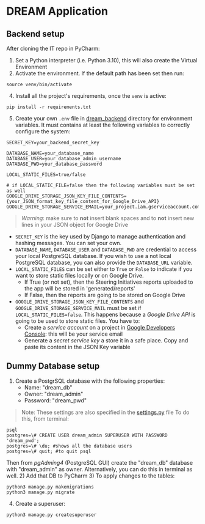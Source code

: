 # DREAM Application

## Backend setup
After cloning the IT repo in PyCharm:
1) Set a Python interpreter (i.e. Python 3.10), this will also create the Virtual Environment
3) Activate the environment. If the default path has been set then run:
```shell
source venv/bin/activate
```
4) Install all the project's requirements, once the `venv` is active:
```shell
pip install -r requirements.txt
```
5) Create your own `.env` file in [dream_backend](https://github.com/AlessioBraccini/SE2-Belotti-Braccini-Izzo/tree/main/IT/dream_backend) directory for environment variables. It must contains at least the following variables to correctly configure the system:
```dotenv
SECRET_KEY=your_backend_secret_key

DATABASE_NAME=your_database_name
DATABASE_USER=your_database_admin_username
DATABASE_PWD=your_database_password

LOCAL_STATIC_FILES=true/false

# if LOCAL_STATIC_FILE=false then the following variables must be set as well
GOOGLE_DRIVE_STORAGE_JSON_KEY_FILE_CONTENTS={your_JSON_format_key_file_content_for_Google_Drive_API}
GOOGLE_DRIVE_STORAGE_SERVICE_EMAIL=your_project.iam.gserviceaccount.com
```
> _Warning_: make sure to **not** insert blank spaces and to **not** insert new lines in your JSON object for Google Drive

* `SECRET_KEY` is the key used by Django to manage authentication and hashing messages. You can set your own.
* `DATABASE_NAME`, `DATABASE_USER` and `DATABASE_PWD` are credential to access your local PostgreSQL database. If you wish to use a not local 
PostgreSQL database, you can also provide the `DATABASE_URL` variable.
* `LOCAL_STATIC_FILES` can be set either to `True` or `False` to indicate if you want to store static files locally or on Google Drive.
  * If True (or not set), then the Steering Initiatives reports uploaded to the app will be stored in 'generated/reports'
  * If False, then the reports are going to be stored on Google Drive
* `GOOGLE_DRIVE_STORAGE_JSON_KEY_FILE_CONTENTS` and `GOOGLE_DRIVE_STORAGE_SERVICE_MAIL` must be set if `LOCAL_STATIC_FILES=false`.
This happens because a _Google Drive API_ is going to be used to store static files. You have to: 
  * Create a _service account_ on a project in [Google Developers Console](https://developers.google.com/): this will be your service email
  * Generate a _secret service key_ a store it in a safe place. Copy and paste its content in the JSON Key variable

## Dummy Database setup

1) Create a PostgrSQL database with the following properties:
    - Name: "dream_db"
    - Owner: "dream_admin"
    - Password: "dream_pwd"
>Note: These settings are also specified in the [settings.py](https://github.com/AlessioBraccini/SE2-Belotti-Braccini-Izzo/blob/main/IT/dream_backend/settings.py) file
To do this, from terminal:
```shell
psql
postgres=\# CREATE USER dream_admin SUPERUSER WITH PASSWORD 'dream_pwd';
postgres=\# \du; #shows all the database users
postgres=\# quit; #to quit psql
```
Then from _pgAdming4_ (PostgreSQL GUI) create the "dream_db" database with "dream_admin" as owner. Alternatively, you can do this in terminal as well.
2) Add that DB to PyCharm
3) To apply changes to the tables:
```shell
python3 manage.py makemigrations
python3 manage.py migrate
```
4) Create a superuser:
```shell
python3 manage.py createsuperuser
```